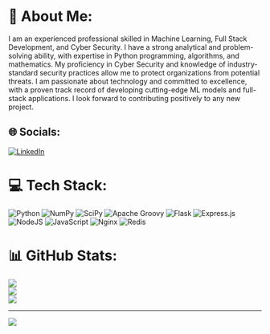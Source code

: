 # 💫 About Me:
I am an experienced professional skilled in Machine Learning, Full Stack Development, and Cyber Security. I have a strong analytical and problem-solving ability, with expertise in Python programming, algorithms, and mathematics. My proficiency in Cyber Security and knowledge of industry-standard security practices allow me to protect organizations from potential threats. I am passionate about technology and committed to excellence, with a proven track record of developing cutting-edge ML models and full-stack applications. I look forward to contributing positively to any new project.


## 🌐 Socials:
[![LinkedIn](https://img.shields.io/badge/LinkedIn-%230077B5.svg?logo=linkedin&logoColor=white)](https://linkedin.com/in/https://www.linkedin.com/in/shihar) 

# 💻 Tech Stack:
![Python](https://img.shields.io/badge/python-3670A0?style=for-the-badge&logo=python&logoColor=ffdd54) ![NumPy](https://img.shields.io/badge/numpy-%23013243.svg?style=for-the-badge&logo=numpy&logoColor=white) ![SciPy](https://img.shields.io/badge/SciPy-%230C55A5.svg?style=for-the-badge&logo=scipy&logoColor=%white) ![Apache Groovy](https://img.shields.io/badge/Apache%20Groovy-4298B8.svg?style=for-the-badge&logo=Apache+Groovy&logoColor=white) ![Flask](https://img.shields.io/badge/flask-%23000.svg?style=for-the-badge&logo=flask&logoColor=white) ![Express.js](https://img.shields.io/badge/express.js-%23404d59.svg?style=for-the-badge&logo=express&logoColor=%2361DAFB) ![NodeJS](https://img.shields.io/badge/node.js-6DA55F?style=for-the-badge&logo=node.js&logoColor=white) ![JavaScript](https://img.shields.io/badge/javascript-%23323330.svg?style=for-the-badge&logo=javascript&logoColor=%23F7DF1E) ![Nginx](https://img.shields.io/badge/nginx-%23009639.svg?style=for-the-badge&logo=nginx&logoColor=white) ![Redis](https://img.shields.io/badge/redis-%23DD0031.svg?style=for-the-badge&logo=redis&logoColor=white)
# 📊 GitHub Stats:
![](https://github-readme-stats.vercel.app/api?username=Shihar73&theme=dark&hide_border=false&include_all_commits=true&count_private=true)<br/>
![](https://github-readme-streak-stats.herokuapp.com/?user=Shihar73&theme=dark&hide_border=false)<br/>
![](https://github-readme-stats.vercel.app/api/top-langs/?username=Shihar73&theme=dark&hide_border=false&include_all_commits=true&count_private=true&layout=compact)

---
[![](https://visitcount.itsvg.in/api?id=Shihar73&icon=0&color=0)](https://visitcount.itsvg.in)

<!-- Proudly created with GPRM ( https://gprm.itsvg.in ) -->
